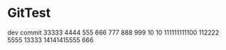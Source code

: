# GitTest
dev commit
33333
4444
555
666
777
888
999
10 10
111111111100
112222
5555
13333
14141415555
666
